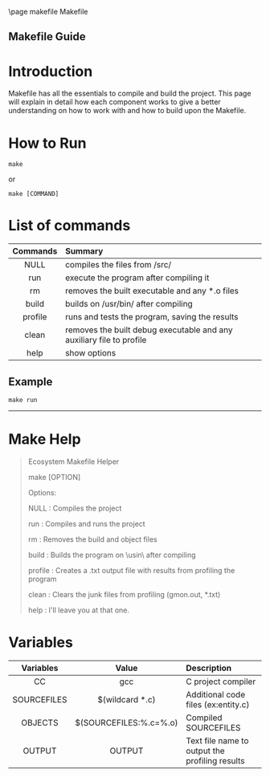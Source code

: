 \page makefile Makefile

Makefile Guide
---

# Introduction

Makefile has all the essentials to compile and build the project. This page will explain in detail
how each component works to give a better understanding on how to work with and how to build upon the Makefile.

# How to Run

	make

or 

	make [COMMAND]

# List of commands

Commands | Summary
:------: | :-------------------
NULL     | compiles the files from /src/
run      | execute the program after compiling it
rm       | removes the built executable and any *.o files
build    | builds on /usr/bin/ after compiling
profile  | runs and tests the program, saving the results
clean    | removes the built debug executable and any auxiliary file to profile
help     | show options

## Example

	make run
---

# Make Help

> Ecosystem Makefile Helper
>
>	make [OPTION]
>
> Options:
>
>
>	NULL 	: Compiles the project
>
>	run	: Compiles and runs the project
>
>	rm	: Removes the build and object files
>
>	build	: Builds the program on \usin\ after compiling
>
>	profile : Creates a .txt output file with results from profiling the program
>
>	clean	: Clears the junk files from profiling (gmon.out, *.txt)
>
>	help	: I'll leave you at that one.
>

# Variables

Variables | Value | Description
:-------: | :---: | :----------
CC        | gcc   | C project compiler
SOURCEFILES | $(wildcard *.c) | Additional code files (ex:entity.c)
OBJECTS   | $(SOURCEFILES:%.c=%.o) | Compiled SOURCEFILES
OUTPUT	  | OUTPUT | Text file name to output the profiling results
